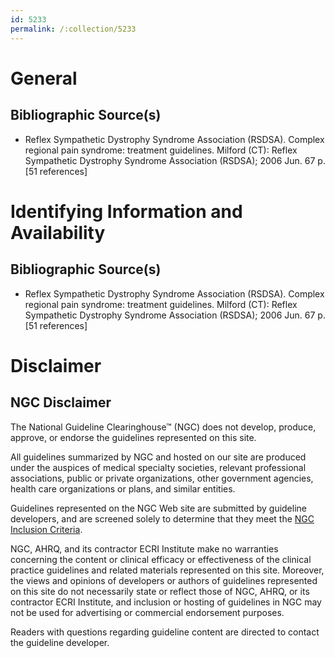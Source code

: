 ```yaml
---
id: 5233
permalink: /:collection/5233
---
```


# General

## Bibliographic Source(s)

- Reflex Sympathetic Dystrophy Syndrome Association (RSDSA). Complex regional pain syndrome: treatment guidelines. Milford (CT): Reflex Sympathetic Dystrophy Syndrome Association (RSDSA); 2006 Jun. 67 p. [51 references]

# Identifying Information and Availability

## Bibliographic Source(s)

- Reflex Sympathetic Dystrophy Syndrome Association (RSDSA). Complex regional pain syndrome: treatment guidelines. Milford (CT): Reflex Sympathetic Dystrophy Syndrome Association (RSDSA); 2006 Jun. 67 p. [51 references]

# Disclaimer

## NGC Disclaimer

The National Guideline Clearinghouse™ (NGC) does not develop, produce, approve, or endorse the guidelines represented on this site.

All guidelines summarized by NGC and hosted on our site are produced under the auspices of medical specialty societies, relevant professional associations, public or private organizations, other government agencies, health care organizations or plans, and similar entities.

Guidelines represented on the NGC Web site are submitted by guideline developers, and are screened solely to determine that they meet the [NGC Inclusion Criteria](/help-and-about/summaries/inclusion-criteria).

NGC, AHRQ, and its contractor ECRI Institute make no warranties concerning the content or clinical efficacy or effectiveness of the clinical practice guidelines and related materials represented on this site. Moreover, the views and opinions of developers or authors of guidelines represented on this site do not necessarily state or reflect those of NGC, AHRQ, or its contractor ECRI Institute, and inclusion or hosting of guidelines in NGC may not be used for advertising or commercial endorsement purposes.

Readers with questions regarding guideline content are directed to contact the guideline developer.

